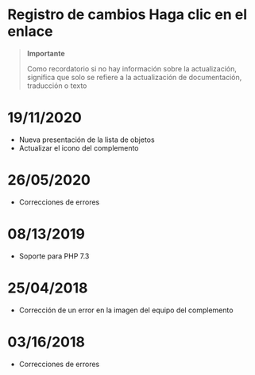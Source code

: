 # Registro de cambios Haga clic en el enlace

>**Importante**
>
>Como recordatorio si no hay información sobre la actualización, significa que solo se refiere a la actualización de documentación, traducción o texto

# 19/11/2020

- Nueva presentación de la lista de objetos
- Actualizar el icono del complemento

# 26/05/2020

- Correcciones de errores

# 08/13/2019

- Soporte para PHP 7.3

# 25/04/2018

- Corrección de un error en la imagen del equipo del complemento

# 03/16/2018

-  Correcciones de errores
